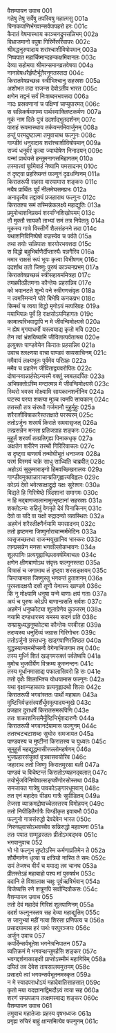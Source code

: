 वैशम्पायन उवाच	001  
गतेषु तेषु सर्वेषु तपस्विषु महात्मसु	001a  
पिनाकपाणिर्भगवान्सर्वपापहरो हरः	001c  
कैरातं वेषमास्थाय काञ्चनद्रुमसन्निभम्	002a  
विभ्राजमानो वपुषा गिरिर्मेरुरिवापरः	002c  
श्रीमद्धनुरुपादाय शरांश्चाशीविषोपमान्	003a  
निष्पपात महार्चिष्मान्दहन्कक्षमिवानलः	003c  
देव्या सहोमया श्रीमान्समानव्रतवेषया	004a  
नानावेषधरैर्हृष्टैर्भूतैरनुगतस्तदा	004c  
किरातवेषप्रच्छन्नः स्त्रीभिश्चानु सहस्रशः	005a  
अशोभत तदा राजन्स देवोऽतीव भारत	005c  
क्षणेन तद्वनं सर्वं निःशब्दमभवत्तदा	006a  
नादः प्रस्रवणानां च पक्षिणां चाप्युपारमत्	006c  
स सन्निकर्षमागम्य पार्थस्याक्लिष्टकर्मणः	007a  
मूकं नाम दितेः पुत्रं ददर्शाद्भुतदर्शनम्	007c  
वाराहं रूपमास्थाय तर्कयन्तमिवार्जुनम्	008a  
हन्तुं परमदुष्टात्मा तमुवाचाथ फल्गुनः	008c  
गाण्डीवं धनुरादाय शरांश्चाशीविषोपमान्	009a  
सज्यं धनुर्वरं कृत्वा ज्याघोषेण निनादयन्	009c  
यन्मां प्रार्थयसे हन्तुमनागसमिहागतम्	010a  
तस्मात्त्वां पूर्वमेवाहं नेष्यामि यमसादनम्	010c  
तं दृष्ट्वा प्रहरिष्यन्तं फल्गुनं दृढधन्विनम्	011a  
किरातरूपी सहसा वारयामास शङ्करः	011c  
मयैष प्रार्थितः पूर्वं नीलमेघसमप्रभः	012a  
अनादृत्यैव तद्वाक्यं प्रजहाराथ फल्गुनः	012c  
किरातश्च समं तस्मिन्नेकलक्ष्ये महाद्युतिः	013a  
प्रमुमोचाशनिप्रख्यं शरमग्निशिखोपमम्	013c  
तौ मुक्तौ सायकौ ताभ्यां समं तत्र निपेततुः	014a  
मूकस्य गात्रे विस्तीर्णे शैलसंहनने तदा	014c  
यथाशनिविनिष्पेषो वज्रस्येव च पर्वते	015a  
तथा तयोः सन्निपातः शरयोरभवत्तदा	015c  
स विद्धो बहुभिर्बाणैर्दीप्तास्यैः पन्नगैरिव	016a  
ममार राक्षसं रूपं भूयः कृत्वा विभीषणम्	016c  
ददर्शाथ ततो जिष्णुः पुरुषं काञ्चनप्रभम्	017a  
किरातवेषप्रच्छन्नं स्त्रीसहायममित्रहा	017c  
तमब्रवीत्प्रीतमनाः कौन्तेयः प्रहसन्निव	017e  
को भवानटते शून्ये वने स्त्रीगणसंवृतः	018a  
न त्वमस्मिन्वने घोरे बिभेषि कनकप्रभ	018c  
किमर्थं च त्वया विद्धो मृगोऽयं मत्परिग्रहः	019a  
मयाभिपन्नः पूर्वं हि राक्षसोऽयमिहागतः	019c  
कामात्परिभवाद्वापि न मे जीवन्विमोक्ष्यसे	020a  
न ह्येष मृगयाधर्मो यस्त्वयाद्य कृतो मयि	020c  
तेन त्वां भ्रंशयिष्यामि जीवितात्पर्वताश्रय	020e  
इत्युक्तः पाण्डवेयेन किरातः प्रहसन्निव	021a  
उवाच श्लक्ष्णया वाचा पाण्डवं सव्यसाचिनम्	021c  
ममैवायं लक्ष्यभूतः पूर्वमेव परिग्रहः	022a  
ममैव च प्रहारेण जीविताद्व्यवरोपितः	022c  
दोषान्स्वान्नार्हसेऽन्यस्मै वक्तुं स्वबलदर्पितः	023a  
अभिषक्तोऽस्मि मन्दात्मन्न मे जीवन्विमोक्ष्यसे	023c  
स्थिरो भवस्व मोक्ष्यामि सायकानशनीनिव	024a  
घटस्व परया शक्त्या मुञ्च त्वमपि सायकान्	024c  
ततस्तौ तत्र संरब्धौ गर्जमानौ मुहुर्मुहुः	025a  
शरैराशीविषाकारैस्ततक्षाते परस्परम्	025c  
ततोऽर्जुनः शरवर्षं किराते समवासृजत्	026a  
तत्प्रसन्नेन मनसा प्रतिजग्राह शङ्करः	026c  
मुहूर्तं शरवर्षं तत्प्रतिगृह्य पिनाकधृक्	027a  
अक्षतेन शरीरेण तस्थौ गिरिरिवाचलः	027c  
स दृष्ट्वा बाणवर्षं तन्मोघीभूतं धनञ्जयः	028a  
परमं विस्मयं चक्रे साधु साध्विति चाब्रवीत्	028c  
अहोऽयं सुकुमाराङ्गो हिमवच्छिखरालयः	029a  
गाण्डीवमुक्तान्नाराचान्प्रतिगृह्णात्यविह्वलः	029c  
कोऽयं देवो भवेत्साक्षाद्रुद्रो यक्षः सुरेश्वरः	030a  
विद्यते हि गिरिश्रेष्ठे त्रिदशानां समागमः	030c  
न हि मद्बाणजालानामुत्सृष्टानां सहस्रशः	031a  
शक्तोऽन्यः सहितुं वेगमृते देवं पिनाकिनम्	031c  
देवो वा यदि वा यक्षो रुद्रादन्यो व्यवस्थितः	032a  
अहमेनं शरैस्तीक्ष्णैर्नयामि यमसादनम्	032c  
ततो हृष्टमना जिष्णुर्नाराचान्मर्मभेदिनः	033a  
व्यसृजच्छतधा राजन्मयूखानिव भास्करः	033c  
तान्प्रसन्नेन मनसा भगवाँल्लोकभावनः	034a  
शूलपाणिः प्रत्यगृह्णाच्छिलावर्षमिवाचलः	034c  
क्षणेन क्षीणबाणोऽथ संवृत्तः फल्गुनस्तदा	035a  
वित्रासं च जगामाथ तं दृष्ट्वा शरसङ्क्षयम्	035c  
चिन्तयामास जिष्णुस्तु भगवन्तं हुताशनम्	036a  
पुरस्तादक्षयौ दत्तौ तूणौ येनास्य खाण्डवे	036c  
किं नु मोक्ष्यामि धनुषा यन्मे बाणाः क्षयं गताः	037a  
अयं च पुरुषः कोऽपि बाणान्ग्रसति सर्वशः	037c  
अहमेनं धनुष्कोट्या शूलाग्रेणेव कुञ्जरम्	038a  
नयामि दण्डधारस्य यमस्य सदनं प्रति	038c  
सम्प्रायुध्यद्धनुष्कोट्या कौन्तेयः परवीरहा	039a  
तदप्यस्य धनुर्दिव्यं जग्रास गिरिगोचरः	039c  
ततोऽर्जुनो ग्रस्तधनुः खड्गपाणिरतिष्ठत	040a  
युद्धस्यान्तमभीप्सन्वै वेगेनाभिजगाम तम्	040c  
तस्य मूर्ध्नि शितं खड्गमसक्तं पर्वतेष्वपि	041a  
मुमोच भुजवीर्येण विक्रम्य कुरुनन्दनः	041c  
तस्य मूर्धानमासाद्य पफालासिवरो हि सः	041e  
ततो वृक्षैः शिलाभिश्च योधयामास फल्गुनः	042a  
यथा वृक्षान्महाकायः प्रत्यगृह्णादथो शिलाः	042c  
किरातरूपी भगवांस्ततः पार्थो महाबलः	043a  
मुष्टिभिर्वज्रसंस्पर्शैर्धूममुत्पादयन्मुखे	043c  
प्रजहार दुराधर्षे किरातसमरूपिणि	043e  
ततः शक्राशनिसमैर्मुष्टिभिर्भृशदारुणैः	044a  
किरातरूपी भगवानर्दयामास फल्गुनम्	044c  
ततश्चटचटाशब्दः सुघोरः समजायत	045a  
पाण्डवस्य च मुष्टीनां किरातस्य च युध्यतः	045c  
सुमुहूर्तं महद्युद्धमासीत्तल्लोमहर्षणम्	046a  
भुजप्रहारसंयुक्तं वृत्रवासवयोरिव	046c  
जहाराथ ततो जिष्णुः किरातमुरसा बली	047a  
पाण्डवं च विचेष्टन्तं किरातोऽप्यहनद्बलात्	047c  
तयोर्भुजविनिष्पेषात्सङ्घर्षेणोरसोस्तथा	048a  
समजायत गात्रेषु पावकोऽङ्गारधूमवान्	048c  
तत एनं महादेवः पीड्य गात्रैः सुपीडितम्	049a  
तेजसा व्याक्रमद्रोषाच्चेतस्तस्य विमोहयन्	049c  
ततो निपीडितैर्गात्रैः पिण्डीकृत इवाबभौ	050a  
फल्गुनो गात्रसंरुद्धो देवदेवेन भारत	050c  
निरुच्छ्वासोऽभवच्चैव सन्निरुद्धो महात्मना	051a  
ततः पपात सम्मूढस्ततः प्रीतोऽभवद्भवः	051c  
भगवानुवाच	052  
भो भो फल्गुन तुष्टोऽस्मि कर्मणाप्रतिमेन ते	052a  
शौर्येणानेन धृत्या च क्षत्रियो नास्ति ते समः	052c  
समं तेजश्च वीर्यं च ममाद्य तव चानघ	053a  
प्रीतस्तेऽहं महाबाहो पश्य मां पुरुषर्षभ	053c  
ददानि ते विशालाक्ष चक्षुः पूर्वऋषिर्भवान्	054a  
विजेष्यसि रणे शत्रूनपि सर्वान्दिवौकसः	054c  
वैशम्पायन उवाच	055  
ततो देवं महादेवं गिरिशं शूलपाणिनम्	055a  
ददर्श फल्गुनस्तत्र सह देव्या महाद्युतिम्	055c  
स जानुभ्यां महीं गत्वा शिरसा प्रणिपत्य च	056a  
प्रसादयामास हरं पार्थः परपुरञ्जयः	056c  
अर्जुन उवाच	057  
कपर्दिन्सर्वभूतेश भगनेत्रनिपातन	057a  
व्यतिक्रमं मे भगवन्क्षन्तुमर्हसि शङ्कर	057c  
भवगद्दर्शनाकाङ्क्षी प्राप्तोऽस्मीमं महागिरिम्	058a  
दयितं तव देवेश तापसालयमुत्तमम्	058c  
प्रसादये त्वां भगवन्सर्वभूतनमस्कृत	059a  
न मे स्यादपराधोऽयं महादेवातिसाहसात्	059c  
कृतो मया यदज्ञानाद्विमर्दोऽयं त्वया सह	060a  
शरणं सम्प्रपन्नाय तत्क्षमस्वाद्य शङ्कर	060c  
वैशम्पायन उवाच	061  
तमुवाच महातेजाः प्रहस्य वृषभध्वजः	061a  
प्रगृह्य रुचिरं बाहुं क्षान्तमित्येव फल्गुनम्	061c  
